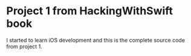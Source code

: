 #  Project 1 from HackingWithSwift book

I started to learn iOS development and this is the complete source code from project 1.

